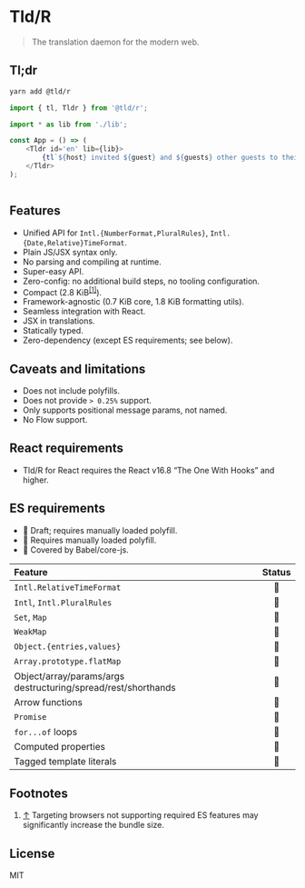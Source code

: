 # Tld/R

> The translation daemon for the modern web.

## Tl;dr

```bash
yarn add @tld/r
```

```typescript
import { tl, Tldr } from '@tld/r';

import * as lib from './lib';

const App = () => (
    <Tldr id='en' lib={lib}>
        {tl`${host} invited ${guest} and ${guests} other guests to their party on ${date}.`}
    </Tldr>
);
```

```typescript
```

## Features

-   Unified API for `Intl.{NumberFormat,PluralRules}`,
    `Intl.{Date,Relative}TimeFormat`.
-   Plain JS/JSX syntax only.
-   No parsing and compiling at runtime.
-   Super-easy API.
-   Zero-config: no additional build steps, no tooling configuration.
-   Compact (2.8 KiB<sup>[\[1\]](#fn1)<a name="fn1_"></a></sup>).
-   Framework-agnostic (0.7 KiB core, 1.8 KiB formatting utils).
-   Seamless integration with React.
-   JSX in translations.
-   Statically typed.
-   Zero-dependency (except ES requirements; see below).

## Caveats and limitations

-   Does not include polyfills.
-   Does not provide `> 0.25%` support.
-   Only supports positional message params, not named.
-   No Flow support.

## React requirements

-   Tld/R for React requires the React v16.8 “The One With Hooks” and higher.

## ES requirements

-   🚧 Draft; requires manually loaded polyfill.
-   🤬 Requires manually loaded polyfill.
-   🤟 Covered by Babel/core-js.

| Feature                                                       | Status |
| :------------------------------------------------------------ | :----: |
| `Intl.RelativeTimeFormat`                                     |   🚧   |
| `Intl`, `Intl.PluralRules`                                    |   🤬   |
| `Set`, `Map`                                                  |   🤟   |
| `WeakMap`                                                     |   🤟   |
| `Object.{entries,values}`                                     |   🤟   |
| `Array.prototype.flatMap`                                     |   🤟   |
| Object/array/params/args destructuring/spread/rest/shorthands |   🤟   |
| Arrow functions                                               |   🤟   |
| `Promise`                                                     |   🤟   |
| `for...of` loops                                              |   🤟   |
| Computed properties                                           |   🤟   |
| Tagged template literals                                      |   🤟   |

## Footnotes

1.  [↑](#fn1_)<a name="fn1"></a> Targeting browsers not supporting required ES
    features may significantly increase the bundle size.

## License

MIT
